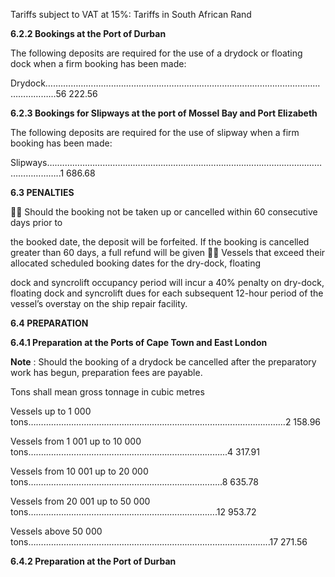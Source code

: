 Tariffs subject to VAT at 15%: Tariffs in South African Rand

**6.2.2 Bookings at the Port of Durban**

The following deposits are required for the use of a drydock or floating dock when a firm
booking has been made:

Drydock….…………………………………………………………………………………………………………...56 222.56

**6.2.3 Bookings for Slipways at the port of Mossel Bay and Port Elizabeth**

The following deposits are required for the use of slipway when a firm booking has been
made:

Slipways….……………………………………………………………………………………………………………..1 686.68

**6.3 PENALTIES**

 Should the booking not be taken up or cancelled within 60 consecutive days prior to

the booked date, the deposit will be forfeited. If the booking is cancelled greater than
60 days, a full refund will be given
 Vessels that exceed their allocated scheduled booking dates for the dry-dock, floating

dock and syncrolift occupancy period will incur a 40% penalty on dry-dock, floating
dock and syncrolift dues for each subsequent 12-hour period of the vessel’s overstay
on the ship repair facility.

**6.4 PREPARATION**

**6.4.1 Preparation at the Ports of Cape Town and East London**

**Note** : Should the booking of a drydock be cancelled after the preparatory work has begun,
preparation fees are payable.

Tons shall mean gross tonnage in cubic metres

Vessels up to 1 000 tons………………………………………………………………………………………...2 158.96

Vessels from 1 001 up to 10 000 tons….………………………………………………………………...4 317.91

Vessels from 10 001 up to 20 000 tons…………………………………………………………………..8 635.78

Vessels from 20 001 up to 50 000 tons……………………………..………………………………….12 953.72

Vessels above 50 000 tons……..………………………………………………..…………………………..17 271.56

**6.4.2 Preparation at the Port of Durban**